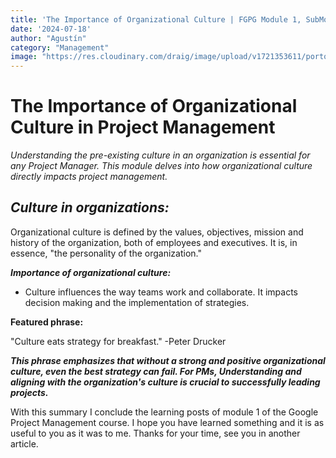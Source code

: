```yaml
---
title: 'The Importance of Organizational Culture | FGPG Module 1, SubModule 4 '
date: '2024-07-18'
author: "Agustín"
category: "Management"
image: "https://res.cloudinary.com/draig/image/upload/v1721353611/portolio-personal/blog/n885obzodi4ujeo8khm3.webp"
---
```

# The Importance of Organizational Culture in Project Management
*Understanding the pre-existing culture in an organization is essential for any Project Manager. This module delves into how organizational culture directly impacts project management.*

***Culture in organizations:***
-
Organizational culture is defined by the values, objectives, mission and history of the organization, both of employees and executives. It is, in essence, "the personality of the organization."

***Importance of organizational culture:***

- Culture influences the way teams work and collaborate.
It impacts decision making and the implementation of strategies.

**Featured phrase:**

"Culture eats strategy for breakfast." -Peter Drucker

***This phrase emphasizes that without a strong and positive organizational culture, even the best strategy can fail. For PMs,
Understanding and aligning with the organization's culture is crucial to successfully leading projects.***

With this summary I conclude the learning posts of module 1 of the Google Project Management course.
I hope you have learned something and it is as useful to you as it was to me. 
Thanks for your time, see you in another article.